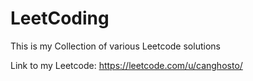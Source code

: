 # LeetCoding
This is my Collection of various Leetcode solutions

Link to my Leetcode: https://leetcode.com/u/canghosto/